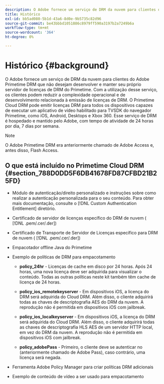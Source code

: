 ```yaml
---
description: O Adobe fornece um serviço de DRM da nuvem para clientes do Adobe Primetime DRM que não desejam desenvolver e manter seu próprio servidor de licenças de DRM do Primetime. Com a utilização desse serviço, os clientes podem reduzir a complexidade operacional e de desenvolvimento relacionada à emissão de licenças de DRM. O Primetime Cloud DRM pode emitir licenças DRM para todos os dispositivos capazes de executar um aplicativo de vídeo habilitado para TVSDK do navegador Primetime, como iOS, Android, Desktops e Xbox 360. Esse serviço de DRM é hospedado e mantido pelo Adobe, com tempo de atividade de 24 horas por dia, 7 dias por semana.
title: Histórico
exl-id: bb5ad080-5b1d-43a6-8d0e-9b5735c82d96
source-git-commit: be43bbbd1051886c8979ff590a3197b2a7249b6a
workflow-type: tm+mt
source-wordcount: '364'
ht-degree: 0%

---
```


# Histórico {#background}

O Adobe fornece um serviço de DRM da nuvem para clientes do Adobe Primetime DRM que não desejam desenvolver e manter seu próprio servidor de licenças de DRM do Primetime. Com a utilização desse serviço, os clientes podem reduzir a complexidade operacional e de desenvolvimento relacionada à emissão de licenças de DRM. O Primetime Cloud DRM pode emitir licenças DRM para todos os dispositivos capazes de executar um aplicativo de vídeo habilitado para TVSDK do navegador Primetime, como iOS, Android, Desktops e Xbox 360. Esse serviço de DRM é hospedado e mantido pelo Adobe, com tempo de atividade de 24 horas por dia, 7 dias por semana.

>[!NOTE]
>
>O Adobe Primetime DRM era anteriormente chamado de Adobe Access e, antes disso, Flash Access.

## O que está incluído no Primetime Cloud DRM {#section_788D0DD5F6DB41678FD87CFBD21B25FD}

* Módulo de autenticação/direito personalizado e instruções sobre como realizar a autenticação personalizada para o seu conteúdo. Para obter mais documentação, consulte o [!DNL Custom Authentication Entitlement] diretório.
* Certificado de servidor de licenças específico do DRM de nuvem ( [!DNL .pem/.cer/.der])

* Certificado de Transporte de Servidor de Licenças específico para DRM de nuvem ( [!DNL .pem/.cer/.der])

* Empacotador offline Java do Primetime
* Exemplo de políticas de DRM para empacotamento

   * **policy_24hr** - Licenças de cache em disco por 24 horas. Após 24 horas, uma nova licença deve ser adquirida para visualizar o conteúdo. Todas as outras políticas neste kit também têm cache de licença de 24 horas.
   * **policy_ios_remotekeyserver** - Em dispositivos iOS, a licença do DRM será adquirida do Cloud DRM. Além disso, o cliente adquirirá todas as chaves de descriptografia AES do DRM da nuvem. A reprodução não é permitida em dispositivos iOS com jailbreak.

   * **policy_ios_localkeyserver** - Em dispositivos iOS, a licença do DRM será adquirida do Cloud DRM. Além disso, o cliente adquirirá todas as chaves de descriptografia HLS AES de um servidor HTTP local, em vez do DRM da nuvem. A reprodução não é permitida em dispositivos iOS com jailbreak.

   * **policy_adobePass** - Primeiro, o cliente deve se autenticar no (anteriormente chamado de Adobe Pass), caso contrário, uma licença será negada.

* Ferramenta Adobe Policy Manager para criar políticas DRM adicionais
* Exemplo de conteúdo de vídeo a ser usado para empacotamento
